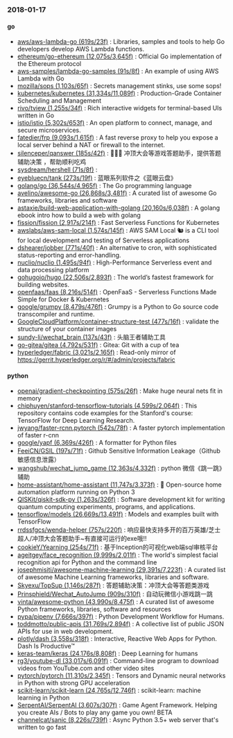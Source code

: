 ### 2018-01-17

#### go
* [aws/aws-lambda-go (619s/23f)](https://github.com/aws/aws-lambda-go) : Libraries, samples and tools to help Go developers develop AWS Lambda functions.
* [ethereum/go-ethereum (12,075s/3,645f)](https://github.com/ethereum/go-ethereum) : Official Go implementation of the Ethereum protocol
* [aws-samples/lambda-go-samples (91s/8f)](https://github.com/aws-samples/lambda-go-samples) : An example of using AWS Lambda with Go
* [mozilla/sops (1,103s/65f)](https://github.com/mozilla/sops) : Secrets management stinks, use some sops!
* [kubernetes/kubernetes (31,334s/11,089f)](https://github.com/kubernetes/kubernetes) : Production-Grade Container Scheduling and Management
* [rivo/tview (1,255s/34f)](https://github.com/rivo/tview) : Rich interactive widgets for terminal-based UIs written in Go
* [istio/istio (5,302s/653f)](https://github.com/istio/istio) : An open platform to connect, manage, and secure microservices.
* [fatedier/frp (9,093s/1,615f)](https://github.com/fatedier/frp) : A fast reverse proxy to help you expose a local server behind a NAT or firewall to the internet.
* [silenceper/qanswer (185s/42f)](https://github.com/silenceper/qanswer) : 🥇🥇🥇 冲顶大会等游戏答题助手，提供答题辅助决策 ，帮助顺利吃鸡
* [sysdream/hershell (71s/8f)](https://github.com/sysdream/hershell) : 
* [eyebluecn/tank (273s/19f)](https://github.com/eyebluecn/tank) : 蓝眼系列软件之《蓝眼云盘》
* [golang/go (36,544s/4,965f)](https://github.com/golang/go) : The Go programming language
* [avelino/awesome-go (26,868s/3,481f)](https://github.com/avelino/awesome-go) : A curated list of awesome Go frameworks, libraries and software
* [astaxie/build-web-application-with-golang (20,160s/6,038f)](https://github.com/astaxie/build-web-application-with-golang) : A golang ebook intro how to build a web with golang
* [fission/fission (2,917s/214f)](https://github.com/fission/fission) : Fast Serverless Functions for Kubernetes
* [awslabs/aws-sam-local (1,574s/145f)](https://github.com/awslabs/aws-sam-local) : AWS SAM Local 🐿 is a CLI tool for local development and testing of Serverless applications
* [dshearer/jobber (771s/40f)](https://github.com/dshearer/jobber) : An alternative to cron, with sophisticated status-reporting and error-handling.
* [nuclio/nuclio (1,495s/94f)](https://github.com/nuclio/nuclio) : High-Performance Serverless event and data processing platform
* [gohugoio/hugo (22,506s/2,893f)](https://github.com/gohugoio/hugo) : The world’s fastest framework for building websites.
* [openfaas/faas (8,216s/514f)](https://github.com/openfaas/faas) : OpenFaaS - Serverless Functions Made Simple for Docker & Kubernetes
* [google/grumpy (8,479s/476f)](https://github.com/google/grumpy) : Grumpy is a Python to Go source code transcompiler and runtime.
* [GoogleCloudPlatform/container-structure-test (477s/16f)](https://github.com/GoogleCloudPlatform/container-structure-test) : validate the structure of your container images
* [sundy-li/wechat_brain (137s/43f)](https://github.com/sundy-li/wechat_brain) : 头脑王者辅助工具
* [go-gitea/gitea (4,792s/531f)](https://github.com/go-gitea/gitea) : Gitea: Git with a cup of tea
* [hyperledger/fabric (3,021s/2,165f)](https://github.com/hyperledger/fabric) : Read-only mirror of https://gerrit.hyperledger.org/r/#/admin/projects/fabric

#### python
* [openai/gradient-checkpointing (575s/26f)](https://github.com/openai/gradient-checkpointing) : Make huge neural nets fit in memory
* [chiphuyen/stanford-tensorflow-tutorials (4,599s/2,064f)](https://github.com/chiphuyen/stanford-tensorflow-tutorials) : This repository contains code examples for the Stanford's course: TensorFlow for Deep Learning Research.
* [jwyang/faster-rcnn.pytorch (542s/78f)](https://github.com/jwyang/faster-rcnn.pytorch) : A faster pytorch implementation of faster r-cnn
* [google/yapf (6,369s/426f)](https://github.com/google/yapf) : A formatter for Python files
* [FeeiCN/GSIL (197s/71f)](https://github.com/FeeiCN/GSIL) : Github Sensitive Information Leakage（Github敏感信息泄露）
* [wangshub/wechat_jump_game (12,363s/4,332f)](https://github.com/wangshub/wechat_jump_game) : python 微信《跳一跳》辅助
* [home-assistant/home-assistant (11,747s/3,373f)](https://github.com/home-assistant/home-assistant) : 🏡 Open-source home automation platform running on Python 3
* [QISKit/qiskit-sdk-py (1,263s/326f)](https://github.com/QISKit/qiskit-sdk-py) : Software development kit for writing quantum computing experiments, programs, and applications.
* [tensorflow/models (26,669s/13,491f)](https://github.com/tensorflow/models) : Models and examples built with TensorFlow
* [rrdssfgcs/wenda-helper (757s/220f)](https://github.com/rrdssfgcs/wenda-helper) : 响应最快支持多开的百万英雄/芝士超人/冲顶大会答题助手~有直接可运行的exe哦!!
* [cookieY/Yearning (254s/71f)](https://github.com/cookieY/Yearning) : 基于Inception的可视化web端sql审核平台
* [ageitgey/face_recognition (9,999s/2,011f)](https://github.com/ageitgey/face_recognition) : The world's simplest facial recognition api for Python and the command line
* [josephmisiti/awesome-machine-learning (29,391s/7,223f)](https://github.com/josephmisiti/awesome-machine-learning) : A curated list of awesome Machine Learning frameworks, libraries and software.
* [Skyexu/TopSup (1,146s/287f)](https://github.com/Skyexu/TopSup) : 答题辅助决策：冲顶大会等答题类游戏
* [Prinsphield/Wechat_AutoJump (909s/310f)](https://github.com/Prinsphield/Wechat_AutoJump) : 自动玩微信小游戏跳一跳
* [vinta/awesome-python (43,990s/8,475f)](https://github.com/vinta/awesome-python) : A curated list of awesome Python frameworks, libraries, software and resources
* [pypa/pipenv (7,666s/397f)](https://github.com/pypa/pipenv) : Python Development Workflow for Humans.
* [toddmotto/public-apis (31,769s/2,894f)](https://github.com/toddmotto/public-apis) : A collective list of public JSON APIs for use in web development.
* [plotly/dash (3,558s/318f)](https://github.com/plotly/dash) : Interactive, Reactive Web Apps for Python. Dash Is Productive™
* [keras-team/keras (24,176s/8,808f)](https://github.com/keras-team/keras) : Deep Learning for humans
* [rg3/youtube-dl (33,017s/6,091f)](https://github.com/rg3/youtube-dl) : Command-line program to download videos from YouTube.com and other video sites
* [pytorch/pytorch (11,310s/2,345f)](https://github.com/pytorch/pytorch) : Tensors and Dynamic neural networks in Python with strong GPU acceleration
* [scikit-learn/scikit-learn (24,765s/12,746f)](https://github.com/scikit-learn/scikit-learn) : scikit-learn: machine learning in Python
* [SerpentAI/SerpentAI (3,607s/307f)](https://github.com/SerpentAI/SerpentAI) : Game Agent Framework. Helping you create AIs / Bots to play any game you own! BETA
* [channelcat/sanic (8,226s/739f)](https://github.com/channelcat/sanic) : Async Python 3.5+ web server that's written to go fast
